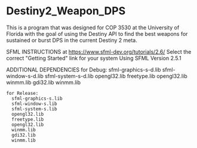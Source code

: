 # Destiny2_Weapon_DPS
This is a program that was designed for COP 3530 at the University of Florida with the goal of using the Destiny API to find the best weapons for sustained or burst DPS in the current Destiny 2 meta.

SFML INSTRUCTIONS at https://www.sfml-dev.org/tutorials/2.6/
  Select the correct "Getting Started" link for your system
  Using SFML Version 2.5.1

  ADDITIONAL DEPENDENCIES
    for Debug:
      sfml-graphics-s-d.lib	
      sfml-window-s-d.lib
      sfml-system-s-d.lib
      opengl32.lib
      freetype.lib
      opengl32.lib
      winmm.lib
      gdi32.lib
      winmm.lib
      
    for Release:
      sfml-graphics-s.lib	
      sfml-window-s.lib
      sfml-system-s.lib
      opengl32.lib
      freetype.lib
      opengl32.lib
      winmm.lib
      gdi32.lib
      winmm.lib
